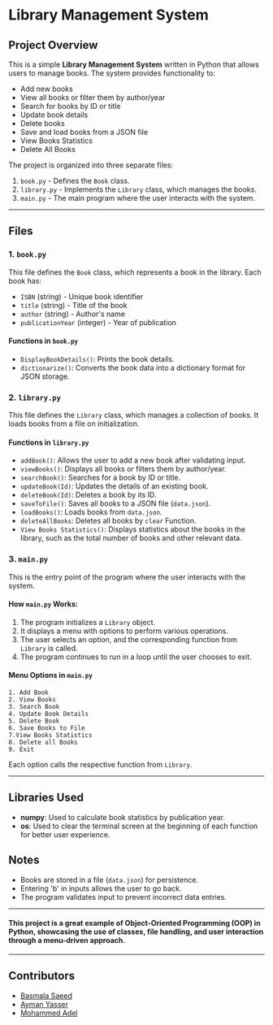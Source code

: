 # Library Management System

## Project Overview
This is a simple **Library Management System** written in Python that allows users to manage books. The system provides functionality to:
- Add new books
- View all books or filter them by author/year
- Search for books by ID or title
- Update book details
- Delete books
- Save and load books from a JSON file
- View Books Statistics
- Delete All Books

The project is organized into three separate files:
1. `book.py` - Defines the `Book` class.
2. `library.py` - Implements the `Library` class, which manages the books.
3. `main.py` - The main program where the user interacts with the system.

---
## Files

### 1. `book.py`
This file defines the `Book` class, which represents a book in the library. Each book has:
- `ISBN` (string) - Unique book identifier
- `title` (string) - Title of the book
- `author` (string) - Author's name
- `publicationYear` (integer) - Year of publication

#### Functions in `book.py`
- `DisplayBookDetails()`: Prints the book details.
- `dictionarize()`: Converts the book data into a dictionary format for JSON storage.

### 2. `library.py`
This file defines the `Library` class, which manages a collection of books. It loads books from a file on initialization.

#### Functions in `library.py`
- `addBook()`: Allows the user to add a new book after validating input.
- `viewBooks()`: Displays all books or filters them by author/year.
- `searchBook()`: Searches for a book by ID or title.
- `updateBook(Id)`: Updates the details of an existing book.
- `deleteBook(Id)`: Deletes a book by its ID.
- `saveToFile()`: Saves all books to a JSON file (`data.json`).
- `loadBooks()`: Loads books from `data.json`.
- `deleteAllBooks`: Deletes all books by `clear` Function.
- `View Books Statistics()`: Displays statistics about the books in the library, such as the total number of books and other relevant data.


### 3. `main.py`
This is the entry point of the program where the user interacts with the system.

#### How `main.py` Works:
1. The program initializes a `Library` object.
2. It displays a menu with options to perform various operations.
3. The user selects an option, and the corresponding function from `Library` is called.
4. The program continues to run in a loop until the user chooses to exit.

#### Menu Options in `main.py`
```
1. Add Book
2. View Books
3. Search Book
4. Update Book Details
5. Delete Book
6. Save Books to File
7.View Books Statistics
8. Delete all Books
9. Exit
```
Each option calls the respective function from `Library`.

---
## Libraries Used
- **numpy**: Used to calculate book statistics by publication year.
- **os**: Used to clear the terminal screen at the beginning of each function for better user experience.

## Notes
- Books are stored in a file (`data.json`) for persistence.
- Entering 'b' in inputs allows the user to go back.
- The program validates input to prevent incorrect data entries.
---
#### This project is a great example of **Object-Oriented Programming (OOP)** in Python, showcasing the use of classes, file handling, and user interaction through a menu-driven approach.
---
## Contributors
- [Basmala Saeed](https://github.com/basmalaeltabakh)
- [Ayman Yasser](https://github.com/ayman-yasser)
- [Mohammed Adel](https://github.com/mohamed-295)


